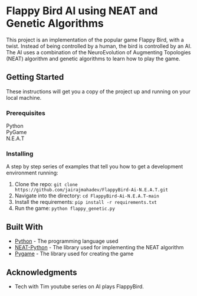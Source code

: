 # Flappy Bird AI using NEAT and Genetic Algorithms

This project is an implementation of the popular game Flappy Bird, with a twist. Instead of being controlled by a human, the bird is controlled by an AI. The AI uses a combination of the NeuroEvolution of Augmenting Topologies (NEAT) algorithm and genetic algorithms to learn how to play the game.

## Getting Started

These instructions will get you a copy of the project up and running on your local machine.

### Prerequisites

Python   
PyGame  
N.E.A.T

### Installing

A step by step series of examples that tell you how to get a development environment running:

1. Clone the repo: `git clone https://github.com/jairajmahadev/FlappyBird-Ai-N.E.A.T.git`
2. Navigate into the directory: `cd FlappyBird-Ai-N.E.A.T-main`
3. Install the requirements: `pip install -r requirements.txt`
4. Run the game: `python flappy_genetic.py`

## Built With

* [Python](https://www.python.org/) - The programming language used
* [NEAT-Python](https://neat-python.readthedocs.io/en/latest/) - The library used for implementing the NEAT algorithm
* [Pygame](https://www.pygame.org/news) - The library used for creating the game

## Acknowledgments

* Tech with Tim youtube series on AI plays FlappyBird.
